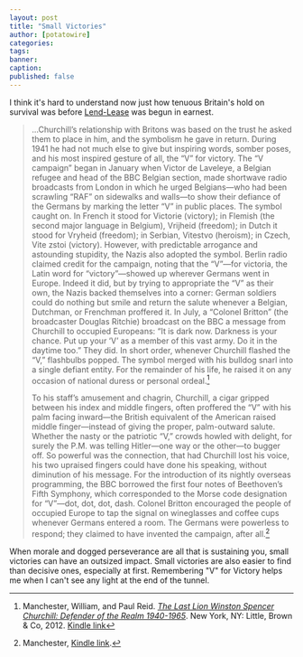 ```yaml
---
layout: post
title: "Small Victories"
author: [potatowire]
categories: 
tags: 
banner: 
caption: 
published: false
---
```


I think it's hard to understand now just how tenuous Britain's hold on survival was before [Lend-Lease][1] was begun in earnest.

> ...Churchill’s relationship with Britons was based on the trust he asked them to place in him, and the symbolism he gave in return. During 1941 he had not much else to give but inspiring words, somber poses, and his most inspired gesture of all, the “V” for victory. The “V campaign” began in January when Victor de Laveleye, a Belgian refugee and head of the BBC Belgian section, made shortwave radio broadcasts from London in which he urged Belgians—who had been scrawling “RAF” on sidewalks and walls—to show their defiance of the Germans by marking the letter “V” in public places. The symbol caught on. In French it stood for Victorie (victory); in Flemish (the second major language in Belgium), Vrijheid (freedom); in Dutch it stood for Vryheid (freedom); in Serbian, Vitestvo (heroism); in Czech, Vite zstoi (victory). However, with predictable arrogance and astounding stupidity, the Nazis also adopted the symbol. Berlin radio claimed credit for the campaign, noting that the “V”—for victoria, the Latin word for “victory”—showed up wherever Germans went in Europe. Indeed it did, but by trying to appropriate the “V” as their own, the Nazis backed themselves into a corner: German soldiers could do nothing but smile and return the salute whenever a Belgian, Dutchman, or Frenchman proffered it. In July, a “Colonel Britton” (the broadcaster Douglas Ritchie) broadcast on the BBC a message from Churchill to occupied Europeans: “It is dark now. Darkness is your chance. Put up your ‘V’ as a member of this vast army. Do it in the daytime too.” They did. In short order, whenever Churchill flashed the “V,” flashbulbs popped. The symbol merged with his bulldog snarl into a single defiant entity. For the remainder of his life, he raised it on any occasion of national duress or personal ordeal.[^1]
> 
> To his staff’s amusement and chagrin, Churchill, a cigar gripped between his index and middle fingers, often proffered the “V” with his palm facing inward—the British equivalent of the American raised middle finger—instead of giving the proper, palm-outward salute. Whether the nasty or the patriotic “V,” crowds howled with delight, for surely the P.M. was telling Hitler—one way or the other—to bugger off. So powerful was the connection, that had Churchill lost his voice, his two upraised fingers could have done his speaking, without diminution of his message. For the introduction of its nightly overseas programming, the BBC borrowed the first four notes of Beethoven’s Fifth Symphony, which corresponded to the Morse code designation for “V”—dot, dot, dot, dash. Colonel Britton encouraged the people of occupied Europe to tap the signal on wineglasses and coffee cups whenever Germans entered a room. The Germans were powerless to respond; they claimed to have invented the campaign, after all.[^2]

When morale and dogged perseverance are all that is sustaining you, small victories can have an outsized impact. Small victories are also easier to find than decisive ones, especially at first. Remembering "V" for Victory helps me when I can't see any light at the end of the tunnel.

[^1]:	Manchester, William, and Paul Reid. [*The Last Lion Winston Spencer Churchill: Defender of the Realm 1940-1965*][2]. New York, NY: Little, Brown & Co, 2012. [Kindle link][3]

[^2]:	Manchester, [Kindle link][4].

[1]:	https://en.wikipedia.org/wiki/Lend-Lease
[2]:	https://www.amazon.com/dp/B0076DEPUK/?tag=potatowire-20
[3]:	http://a.co/9YqmD9g
[4]:	http://a.co/20oTRNK